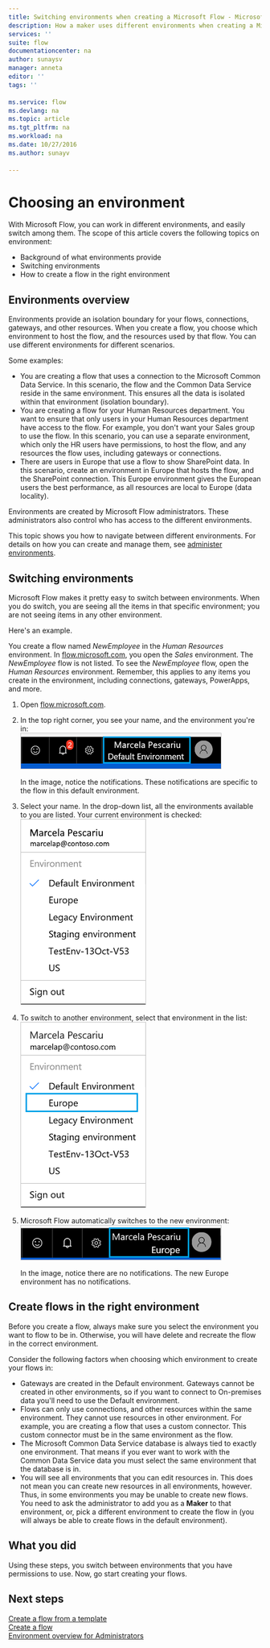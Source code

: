 ```yaml
---
title: Switching environments when creating a Microsoft Flow - Microsoft Flow | Microsoft Docs
description: How a maker uses different environments when creating a Microsoft Flow
services: ''
suite: flow
documentationcenter: na
author: sunaysv
manager: anneta
editor: ''
tags: ''

ms.service: flow
ms.devlang: na
ms.topic: article
ms.tgt_pltfrm: na
ms.workload: na
ms.date: 10/27/2016
ms.author: sunayv

---
```

# Choosing an environment
With Microsoft Flow, you can work in different environments, and easily switch among them. The scope of this article covers the following topics on environment:

* Background of what environments provide
* Switching environments
* How to create a flow in the right environment

## Environments overview
Environments provide an isolation boundary for your flows, connections, gateways, and other resources. When you create a flow, you choose which environment to host the flow, and the resources used by that flow. You can use different environments for different scenarios.

Some examples:

* You are creating a flow that uses a connection to the Microsoft Common Data Service. In this scenario, the flow and the Common Data Service reside in the same environment. This ensures all the data is isolated within that environment (isolation boundary).
* You are creating a flow for your Human Resources department. You want to ensure that only users in your Human Resources department have access to the flow. For example, you don't want your Sales group to use the flow. In this scenario, you can use a separate environment, which only the HR users have permissions, to host the flow, and any resources the flow uses, including gateways or connections.
* There are users in Europe that use a flow to show SharePoint data. In this scenario, create an environment in Europe that hosts the flow, and the SharePoint connection. This Europe environment gives the European users the best performance, as all resources are local to Europe (data locality).

Environments are created by Microsoft Flow administrators. These administrators also control who has access to the different environments.

This topic shows you how to navigate between different environments. For details on how you can create and manage them, see [administer environments](environments-overview-admin.md).

## Switching environments
Microsoft Flow makes it pretty easy to switch between environments. When you do switch, you are seeing all the items in that specific environment; you are not seeing items in any other environment.

Here's an example.

You create a flow named *NewEmployee* in the *Human Resources* environment. In [flow.microsoft.com](https://flow.microsoft.com), you open the *Sales* environment. The *NewEmployee* flow is not listed. To see the *NewEmployee* flow, open the *Human Resources* environment. Remember, this applies to any items you create in the environment, including connections, gateways, PowerApps, and more.

1. Open [flow.microsoft.com](https://flow.microsoft.com).
2. In the top right corner, you see your name, and the environment you're in:  
   ![](./media/environments-overview-maker/default-environment.png)
   
    In the image, notice the notifications. These notifications are specific to the flow in this default environment.
3. Select your name. In the drop-down list, all the environments available to you are listed. Your current environment is checked:  
   ![](./media/environments-overview-maker/all-environments.png)
4. To switch to another environment, select that environment in the list:  
   ![](./media/environments-overview-maker/select-europe.png)
5. Microsoft Flow automatically switches to the new environment:  
   ![](./media/environments-overview-maker/europe-environment.png)
   
    In the image, notice there are no notifications. The new Europe environment has no notifications.

## Create flows in the right environment
Before you create a flow, always make sure you select the environment you want to flow to be in. Otherwise, you will have delete and recreate the flow in the correct environment.

Consider the following factors when choosing which environment to create your flows in:

* Gateways are created in the Default environment. Gateways cannot be created in other environments, so if you want to connect to On-premises data you'll need to use the Default environment.
* Flows can only use connections, and other resources within the same environment. They cannot use resources in other environment. For example, you are creating a flow that uses a custom connector. This custom connector must be in the same environment as the flow.
* The Microsoft Common Data Service database is always tied to exactly one environment. That means if you ever want to work with the Common Data Service data you must select the same environment that the database is in.
* You will see all environments that you can edit resources in. This does not mean you can create new resources in all environments, however. Thus, in some environments you may be unable to create new flows. You need to ask the administrator to add you as a **Maker** to that environment, or, pick a different environment to create the flow in (you will always be able to create flows in the default environment).

## What you did
Using these steps, you switch between environments that you have permissions to use. Now, go start creating your flows.

## Next steps
[Create a flow from a template](get-started-logic-template.md)  
[Create a flow](get-started-logic-flow.md)  
[Environment overview for Administrators](environments-overview-admin.md)


